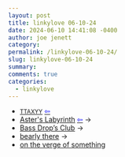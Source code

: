 ```yaml
---
layout: post
title: linkylove 06-10-24
date: 2024-06-10 14:41:08 -0400
author: joe jenett
category: 
permalink: /linkylove-06-10-24/
slug: linkylove-06-10-24
summary: 
comments: true
categories:
  - linkylove
---
```

<ul class="linkylove">
	<li><a title="TTAXYY" href="https://ttaxyy.neocities.org/"><small>TTAXYY</small></a> <a title="source" href="https://discourse.32bit.cafe/u/aster/"><span style="color:blue;">&#8678;</span></a></li>
	<li><a title="Aster's Labyrinth" href="https://astersarchive.neocities.org/">Aster's Labyrinth</a>  <a title="source" href="https://asters-asterisms.neocities.org/"><span style="color:blue;">&#8678;</span></a> <span title="led to site shown below">&#8594;</span></li>
	<li><a title="Bass Drop's Club" href="https://bassdrop.club/">Bass Drop’s Club</a> <span title="led to site shown below">&#8594;</span></li>
	<li><a title="bearly there" href="https://bearlythere.neocities.org/">bearly there</a> <span title="led to site shown below">&#8594;</span></li>
	<li><a title="on the verge of something" href="https://myrrh.city/">on the verge of something</a></li>
</ul>
<a href="https://brid.gy/publish/mastodon"></a>